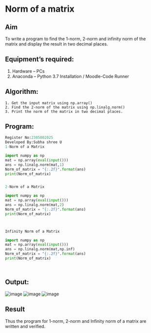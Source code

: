 # Norm of a matrix
## Aim
To write a program to find the 1-norm, 2-norm and infinity norm of the matrix and display the result in two decimal places.
## Equipment’s required:
1.	Hardware – PCs
2.	Anaconda – Python 3.7 Installation / Moodle-Code Runner
## Algorithm:
```
1. Get the input matrix using np.array()   
2. Find the 2-norm of the matrix using np.linalg.norm()
3. Print the norm of the matrix in two decimal places.
```
## Program:
```Python
Register No:2305002025
Developed By:Subha shree U
1-Norm of a Matrix

import numpy as np
mat = np.array(eval(input()))
ans = np.linalg.norm(mat,1)
Norm_of_matrix = "{:.2f}".format(ans)
print(Norm_of_matrix)


2-Norm of a Matrix

import numpy as np
mat = np.array(eval(input()))
ans = np.linalg.norm(mat,2)
Norm_of_matrix = "{:.2f}".format(ans)
print(Norm_of_matrix)



Infinity Norm of a Matrix

import numpy as np
mat = np.array(eval(input()))
ans = np.linalg.norm(mat,np.inf)
Norm_of_matrix = "{:.2f}".format(ans)
print(Norm_of_matrix)




```
## Output:
![image](https://github.com/subha2406/Norm-of-a-matrix/assets/155226504/9cfd671c-f493-4f02-a852-5c669211ee7f)
![image](https://github.com/subha2406/Norm-of-a-matrix/assets/155226504/47cb462b-3988-4559-8177-3714c269ca07)
![image](https://github.com/subha2406/Norm-of-a-matrix/assets/155226504/eb2e35bc-b288-49ec-9edd-c432ef8c3b43)


## Result
Thus the program for 1-norm, 2-norm and Infinity norm of a matrix are written and verified.
